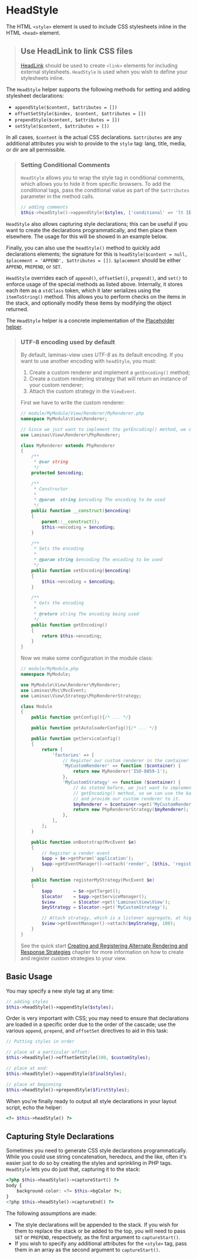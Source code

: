 # HeadStyle

The HTML `<style>` element is used to include CSS stylesheets inline in the HTML
`<head>` element.

<!-- markdownlint-disable-next-line heading-increment -->
> ## Use HeadLink to link CSS files
>
> [HeadLink](head-link.md) should be used to create `<link>` elements for
> including external stylesheets. `HeadStyle` is used when you wish to define
> your stylesheets inline.

The `HeadStyle` helper supports the following methods for setting and adding stylesheet
declarations:

- `appendStyle($content, $attributes = [])`
- `offsetSetStyle($index, $content, $attributes = [])`
- `prependStyle($content, $attributes = [])`
- `setStyle($content, $attributes = [])`

In all cases, `$content` is the actual CSS declarations. `$attributes` are any
additional attributes you wish to provide to the `style` tag: lang, title,
media, or dir are all permissible.

> ### Setting Conditional Comments
>
> `HeadStyle` allows you to wrap the style tag in conditional comments, which
> allows you to hide it from specific browsers. To add the conditional tags,
> pass the conditional value as part of the `$attributes` parameter in the
> method calls.
>
> ```php
> // adding comments
> $this->headStyle()->appendStyle($styles, ['conditional' => 'lt IE 7']);
> ```

`HeadStyle` also allows capturing style declarations; this can be useful if you
want to create the declarations programmatically, and then place them elsewhere.
The usage for this will be showed in an example below.

Finally, you can also use the `headStyle()` method to quickly add declarations
elements; the signature for this is `headStyle($content = null, $placement =
'APPEND', $attributes = [])`.  `$placement` should be either `APPEND`,
`PREPEND`, or `SET`.

`HeadStyle` overrides each of `append()`, `offsetSet()`, `prepend()`, and
`set()` to enforce usage of the special methods as listed above. Internally, it
stores each item as a `stdClass` token, which it later serializes using the
`itemToString()` method. This allows you to perform checks on the items in the
stack, and optionally modify these items by modifying the object returned.

The `HeadStyle` helper is a concrete implementation of the
[Placeholder helper](placeholder.md).

> ### UTF-8 encoding used by default
>
> By default, laminas-view uses *UTF-8* as its default encoding.  If you want to
> use another encoding with `headStyle`, you must:
>
> 1. Create a custom renderer and implement a `getEncoding()` method;
> 2. Create a custom rendering strategy that will return an instance of your custom renderer;
> 3. Attach the custom strategy in the `ViewEvent`.
>
> First we have to write the custom renderer:
>
> ```php
> // module/MyModule/View/Renderer/MyRenderer.php
> namespace MyModule\View\Renderer;
>
> // Since we just want to implement the getEncoding() method, we can extend the Laminas native renderer
> use Laminas\View\Renderer\PhpRenderer;
>
> class MyRenderer extends PhpRenderer
> {
>     /**
>      * @var string
>      */
>     protected $encoding;
>
>     /**
>      * Constructor
>      *
>      * @param  string $encoding The encoding to be used
>      */
>     public function __construct($encoding)
>     {
>         parent::__construct();
>         $this->encoding = $encoding;
>     }
>
>     /**
>      * Sets the encoding
>      *
>      * @param string $encoding The encoding to be used
>      */
>     public function setEncoding($encoding)
>     {
>         $this->encoding = $encoding;
>     }
>
>     /**
>      * Gets the encoding
>      *
>      * @return string The encoding being used
>      */
>     public function getEncoding()
>     {
>         return $this->encoding;
>     }
> }
> ```
>
> Now we make some configuration in the module class:
>
> ```php
> // module/MyModule.php
> namespace MyModule;
>
> use MyModule\View\Renderer\MyRenderer;
> use Laminas\Mvc\MvcEvent;
> use Laminas\View\Strategy\PhpRendererStrategy;
>
> class Module
> {
>     public function getConfig(){/* ... */}
>
>     public function getAutoloaderConfig(){/* ... */}
>
>     public function getServiceConfig()
>     {
>         return [
>             'factories' => [
>                 // Register our custom renderer in the container
>                 'MyCustomRenderer' => function ($container) {
>                     return new MyRenderer('ISO-8859-1');
>                 },
>                 'MyCustomStrategy' => function ($container) {
>                     // As stated before, we just want to implement the
>                     // getEncoding() method, so we can use the base PhpRendererStrategy
>                     // and provide our custom renderer to it.
>                     $myRenderer = $container->get('MyCustomRenderer');
>                     return new PhpRendererStrategy($myRenderer);
>                 },
>             ],
>         ];
>     }
>
>     public function onBootstrap(MvcEvent $e)
>     {
>         // Register a render event
>         $app = $e->getParam('application');
>         $app->getEventManager()->attach('render', [$this, 'registerMyStrategy'], 100);
>     }
>
>     public function registerMyStrategy(MvcEvent $e)
>     {
>         $app        = $e->getTarget();
>         $locator    = $app->getServiceManager();
>         $view       = $locator->get('Laminas\View\View');
>         $myStrategy = $locator->get('MyCustomStrategy');
>
>         // Attach strategy, which is a listener aggregate, at high priority
>         $view->getEventManager()->attach($myStrategy, 100);
>     }
> }
> ```
>
> See the quick start [Creating and Registering Alternate Rendering and Response Strategies](../quick-start.md#creating-and-registering-alternate-rendering-and-response-strategies)
> chapter for more information on how to create and register custom strategies
> to your view.

## Basic Usage

You may specify a new style tag at any time:

```php
// adding styles
$this->headStyle()->appendStyle($styles);
```

Order is very important with CSS; you may need to ensure that declarations are
loaded in a specific order due to the order of the cascade; use the various
`append`, `prepend`, and `offsetSet` directives to aid in this task:

```php
// Putting styles in order

// place at a particular offset:
$this->headStyle()->offsetSetStyle(100, $customStyles);

// place at end:
$this->headStyle()->appendStyle($finalStyles);

// place at beginning
$this->headStyle()->prependStyle($firstStyles);
```

When you're finally ready to output all style declarations in your layout
script, echo the helper:

```php
<?= $this->headStyle() ?>
```

## Capturing Style Declarations

Sometimes you need to generate CSS style declarations programmatically. While
you could use string concatenation, heredocs, and the like, often it's easier
just to do so by creating the styles and sprinkling in PHP tags. `HeadStyle`
lets you do just that, capturing it to the stack:

```php
<?php $this->headStyle()->captureStart() ?>
body {
    background-color: <?= $this->bgColor ?>;
}
<?php $this->headStyle()->captureEnd() ?>
```

The following assumptions are made:

- The style declarations will be appended to the stack. If you wish for them to
  replace the stack or be added to the top, you will need to pass `SET` or
  `PREPEND`, respectively, as the first argument to `captureStart()`.
- If you wish to specify any additional attributes for the `<style>` tag, pass
  them in an array as the second argument to `captureStart()`.
